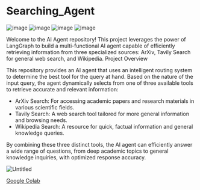 # Searching_Agent
![image](https://img.shields.io/badge/-LangChain-32CD32?logo=LangChain&logoColor=white&style=for-the-badge)
![image](https://img.shields.io/badge/-Langgraph-32CD32?logo=Langgraph&logoColor=black&style=for-the-badge)
![image](https://img.shields.io/badge/Wikipedia-000000.svg?style=for-the-badge&logo=Wikipedia&logoColor=white)
![image](https://img.shields.io/badge/arXiv-B31B1B.svg?style=for-the-badge&logo=arXiv&logoColor=white)

Welcome to the AI Agent repository! This project leverages the power of LangGraph to build a multi-functional AI agent capable of efficiently retrieving information from three specialized sources: ArXiv, Tavily Search for general web search, and Wikipedia.
Project Overview

This repository provides an AI agent that uses an intelligent routing system to determine the best tool for the query at hand. Based on the nature of the input query, the agent dynamically selects from one of three available tools to retrieve accurate and relevant information:

  - ArXiv Search: For accessing academic papers and research materials in various scientific fields.
  - Tavily Search: A web search tool tailored for more general information and browsing needs.
  - Wikipedia Search: A resource for quick, factual information and general knowledge queries.

By combining these three distinct tools, the AI agent can efficiently answer a wide range of questions, from deep academic topics to general knowledge inquiries, with optimized response accuracy.

![Untitled](https://github.com/user-attachments/assets/0748184a-2d0b-4bda-9e2f-285e2c6c322e)


[Google Colab](https://colab.research.google.com/drive/1gZylFXiaeeBN5wvNEzkpv34sgGhP8WXk?usp=sharing)
